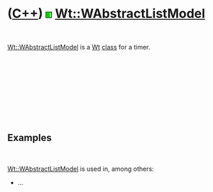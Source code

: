



 

 

 

 

 

([C++](Cpp.htm)) ![Wt](PicWt.png) [Wt::WAbstractListModel](CppWAbstractListModel.htm)
=====================================================================================

 

[Wt::WAbstractListModel](CppWAbstractListModel.htm) is a [Wt](CppWt.htm)
[class](CppClass.htm) for a timer.

 

 

 

 

 

Examples
--------

 

[Wt::WAbstractListModel](CppWAbstractListModel.htm) is used in, among
others:

-   ...

 

 

 

 

 





 



